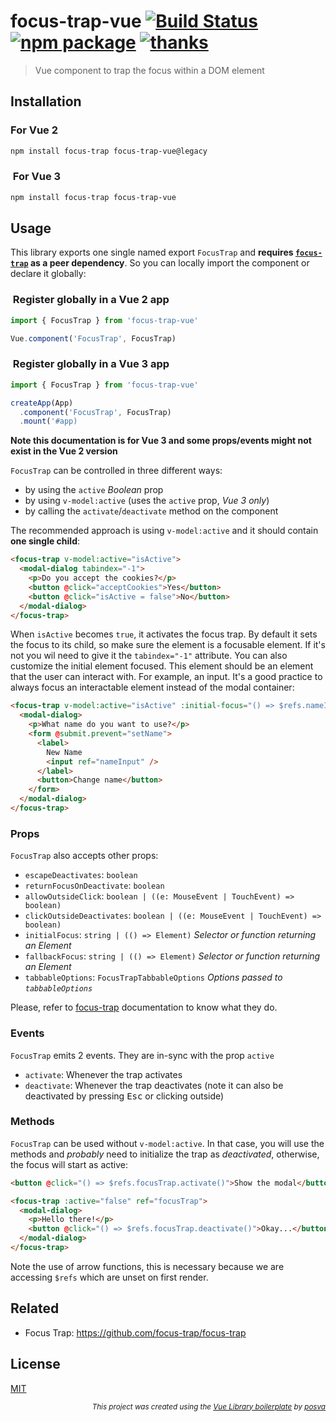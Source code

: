 # focus-trap-vue [![Build Status](https://badgen.net/circleci/github/posva/focus-trap-vue)](https://circleci.com/gh/posva/focus-trap-vue) [![npm package](https://badgen.net/npm/v/focus-trap-vue)](https://www.npmjs.com/package/focus-trap-vue) [![thanks](https://badgen.net/badge/thanks/♥/pink)](https://github.com/posva/thanks)

> Vue component to trap the focus within a DOM element

## Installation

### For Vue 2

```sh
npm install focus-trap focus-trap-vue@legacy
```

###  For Vue 3

```sh
npm install focus-trap focus-trap-vue
```

## Usage

This library exports one single named export `FocusTrap` and **requires
[`focus-trap`](https://github.com/focus-trap/focus-trap) as a peer
dependency**. So you can locally import the component or declare it globally:

###  Register globally in a Vue 2 app

```js
import { FocusTrap } from 'focus-trap-vue'

Vue.component('FocusTrap', FocusTrap)
```

###  Register globally in a Vue 3 app

```js
import { FocusTrap } from 'focus-trap-vue'

createApp(App)
  .component('FocusTrap', FocusTrap)
  .mount('#app)
```

**Note this documentation is for Vue 3 and some props/events might not exist in the Vue 2 version**

`FocusTrap` can be controlled in three different ways:

- by using the `active` _Boolean_ prop
- by using `v-model:active` (uses the `active` prop, _Vue 3 only_)
- by calling the `activate`/`deactivate` method on the component

The recommended approach is using `v-model:active` and it should contain **one single child**:

```html
<focus-trap v-model:active="isActive">
  <modal-dialog tabindex="-1">
    <p>Do you accept the cookies?</p>
    <button @click="acceptCookies">Yes</button>
    <button @click="isActive = false">No</button>
  </modal-dialog>
</focus-trap>
```

When `isActive` becomes `true`, it activates the focus trap. By default it sets
the focus to its child, so make sure the element is a focusable element. If it's
not you wil need to give it the `tabindex="-1"` attribute. You can also
customize the initial element focused. This element should be an element that
the user can interact with. For example, an input. It's a good practice to
always focus an interactable element instead of the modal container:

```html
<focus-trap v-model:active="isActive" :initial-focus="() => $refs.nameInput">
  <modal-dialog>
    <p>What name do you want to use?</p>
    <form @submit.prevent="setName">
      <label>
        New Name
        <input ref="nameInput" />
      </label>
      <button>Change name</button>
    </form>
  </modal-dialog>
</focus-trap>
```

### Props

`FocusTrap` also accepts other props:

- `escapeDeactivates`: `boolean`
- `returnFocusOnDeactivate`: `boolean`
- `allowOutsideClick`: `boolean | ((e: MouseEvent | TouchEvent) => boolean)`
- `clickOutsideDeactivates`: `boolean | ((e: MouseEvent | TouchEvent) => boolean)`
- `initialFocus`: `string | (() => Element)` _Selector or function returning an Element_
- `fallbackFocus`: `string | (() => Element)` _Selector or function returning an Element_
- `tabbableOptions`: `FocusTrapTabbableOptions` _Options passed to `tabbableOptions`_

Please, refer to
[focus-trap](https://github.com/focus-trap/focus-trap#focustrap--createfocustrapelement-createoptions)
documentation to know what they do.

### Events

`FocusTrap` emits 2 events. They are in-sync with the prop `active`

- `activate`: Whenever the trap activates
- `deactivate`: Whenever the trap deactivates (note it can also be deactivated by
  pressing <kbd>Esc</kbd> or clicking outside)

### Methods

`FocusTrap` can be used without `v-model:active`. In that case, you will use the
methods and _probably_ need to initialize the trap as _deactivated_, otherwise,
the focus will start as active:

```html
<button @click="() => $refs.focusTrap.activate()">Show the modal</button>

<focus-trap :active="false" ref="focusTrap">
  <modal-dialog>
    <p>Hello there!</p>
    <button @click="() => $refs.focusTrap.deactivate()">Okay...</button>
  </modal-dialog>
</focus-trap>
```

Note the use of arrow functions, this is necessary because we are accessing
`$refs` which are unset on first render.

## Related

- Focus Trap: https://github.com/focus-trap/focus-trap

## License

[MIT](http://opensource.org/licenses/MIT)

<div align="right">
<sub><em>
This project was created using the <a href="https://github.com/posva/focus-trap-vue-boilerplate" rel="nofollow">Vue Library boilerplate</a> by <a href="https://github.com/posva" rel="nofollow">posva</a>
</em></sub>
</div>
